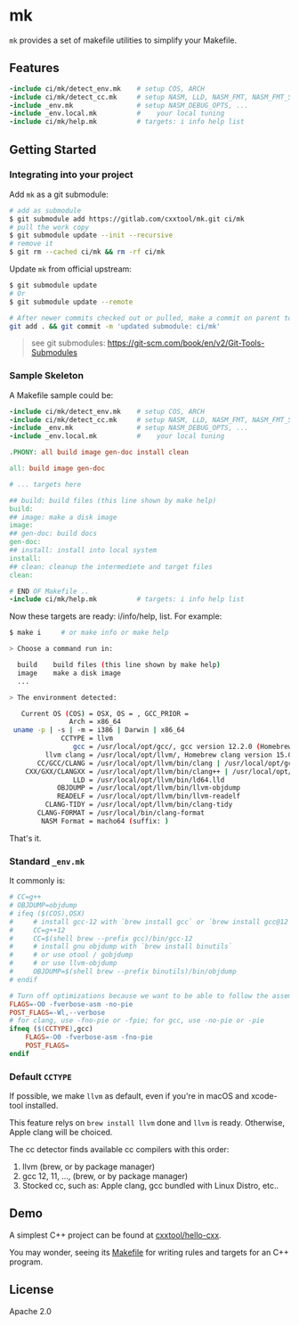 # mk

`mk` provides a set of makefile utilities to simplify your Makefile.

## Features

```makefile
-include ci/mk/detect_env.mk    # setup COS, ARCH
-include ci/mk/detect_cc.mk     # setup NASM, LLD, NASM_FMT, NASM_FMT_SUFFIX, CC, CXX, ....
-include _env.mk                # setup NASM_DEBUG_OPTS, ...
-include _env.local.mk          #    your local tuning
-include ci/mk/help.mk          # targets: i info help list
```

## Getting Started

### Integrating into your project

Add `mk` as a git submodule:

```bash
# add as submodule
$ git submodule add https://gitlab.com/cxxtool/mk.git ci/mk
# pull the work copy
$ git submodule update --init --recursive
# remove it
$ git rm --cached ci/mk && rm -rf ci/mk
```

Update `mk` from official upstream:

```bash
$ git submodule update
# Or
$ git submodule update --remote

# After newer commits checked out or pulled, make a commit on parent to confirm the new pointer of it:
git add . && git commit -m 'updated submodule: ci/mk'
```

> see git submodules: <https://git-scm.com/book/en/v2/Git-Tools-Submodules>

### Sample Skeleton

A Makefile sample could be:

```makefile
-include ci/mk/detect_env.mk    # setup COS, ARCH
-include ci/mk/detect_cc.mk     # setup NASM, LLD, NASM_FMT, NASM_FMT_SUFFIX, CC, CXX, ....
-include _env.mk                # setup NASM_DEBUG_OPTS, ...
-include _env.local.mk          #    your local tuning

.PHONY: all build image gen-doc install clean

all: build image gen-doc

# ... targets here

## build: build files (this line shown by make help)
build:
## image: make a disk image
image:
## gen-doc: build docs
gen-doc:
## install: install into local system
install:
## clean: cleanup the intermediete and target files
clean:

# END OF Makefile ..
-include ci/mk/help.mk          # targets: i info help list
```

Now these targets are ready: i/info/help, list. For example:

```bash
$ make i     # or make info or make help

> Choose a command run in:

  build    build files (this line shown by make help)
  image    make a disk image
  ...

> The environment detected:

   Current OS (COS) = OSX, OS = , GCC_PRIOR = 
               Arch = x86_64
 uname -p | -s | -m = i386 | Darwin | x86_64
             CCTYPE = llvm
                gcc = /usr/local/opt/gcc/, gcc version 12.2.0 (Homebrew GCC 12.2.0) 
         llvm clang = /usr/local/opt/llvm/, Homebrew clang version 15.0.3
       CC/GCC/CLANG = /usr/local/opt/llvm/bin/clang | /usr/local/opt/gcc/bin/gcc-12 | /usr/local/opt/llvm/bin/clang
    CXX/GXX/CLANGXX = /usr/local/opt/llvm/bin/clang++ | /usr/local/opt/gcc/bin/g++-12 | /usr/local/opt/llvm/bin/clang++
                LLD = /usr/local/opt/llvm/bin/ld64.lld
            OBJDUMP = /usr/local/opt/llvm/bin/llvm-objdump
            READELF = /usr/local/opt/llvm/bin/llvm-readelf
         CLANG-TIDY = /usr/local/opt/llvm/bin/clang-tidy
       CLANG-FORMAT = /usr/local/bin/clang-format
        NASM Format = macho64 (suffix: )
```

That's it.

### Standard `_env.mk`

It commonly is:

```Makefile
# CC=g++
# OBJDUMP=objdump
# ifeq ($(COS),OSX)
#     # install gcc-12 with `brew install gcc` or `brew install gcc@12` on your macOS
#     CC=g++12
#     CC=$(shell brew --prefix gcc)/bin/gcc-12
#     # install gnu objdump with `brew install binutils`
#     # or use otool / gobjdump
#     # or use llvm-objdump
#     OBJDUMP=$(shell brew --prefix binutils)/bin/objdump
# endif

# Turn off optimizations because we want to be able to follow the assembly.
FLAGS=-O0 -fverbose-asm -no-pie
POST_FLAGS=-Wl,--verbose
# for clang, use -fno-pie or -fpie; for gcc, use -no-pie or -pie
ifneq ($(CCTYPE),gcc)
    FLAGS=-O0 -fverbose-asm -fno-pie
    POST_FLAGS=
endif
```

### Default `CCTYPE`

If possible, we make `llvm` as default, even if you're in macOS and xcode-tool installed.

This feature relys on `brew install llvm` done and `llvm` is ready. Otherwise, Apple clang will be choiced.

The cc detector finds available cc compilers with this order:

1. llvm (brew, or by package manager)
2. gcc 12, 11, ..., (brew, or by package manager)
3. Stocked cc, such as: Apple clang, gcc bundled with Linux Distro, etc..

## Demo

A simplest C++ project can be found at [cxxtool/hello-cxx](https://gitlab.com/cxxtool/hello-cxx/).

You may wonder, seeing its [Makefile](https://gitlab.com/cxxtool/hello-cxx/-/blob/master/Makefile) for writing rules and targets for an C++ program.

## License

Apache 2.0
